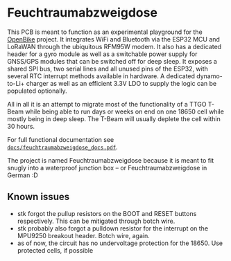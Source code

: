 # Feuchtraumabzweigdose

This PCB is meant to function as an experimental playground for the [OpenBike](https://ulm.dev/projects/openbike/) project. It integrates WiFi and Bluetooth via the ESP32 MCU and LoRaWAN through the ubiquitous RFM95W modem. It also has a dedicated header for a gyro module as well as a switchable power supply for GNSS/GPS modules that can be switched off for deep sleep. It exposes a shared SPI bus, two serial lines and all unused pins of the ESP32, with several RTC interrupt methods available in hardware. A dedicated dynamo-to-Li+ charger as well as an efficient 3.3V LDO to supply the logic can be populated optionally. 

All in all it is an attempt to migrate most of the functionality of a TTGO T-Beam while being able to run days or weeks on end on one 18650 cell while mostly being in deep sleep. The T-Beam will usually deplete the cell within 30 hours.

For full functional documentation see [`docs/feuchtraumabzweigdose_docs.pdf`](docs/feuchtraumabzweigdose_docs.pdf).

The project is named Feuchtraumabzweigdose because it is meant to fit snugly into a waterproof junction box – or Feuchtraumabzweigdose in German :D

## Known issues

* stk forgot the pullup resistors on the BOOT and RESET buttons respectively. This can be mitigated through botch wire.
* stk probably also forgot a pulldown resistor for the interrupt on the MPU9250 breakout header. Botch wire, again.
* as of now, the circuit has no undervoltage protection for the 18650. Use protected cells, if possible
